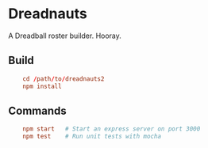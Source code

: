 Dreadnauts
==========

A Dreadball roster builder. Hooray.

Build
-----
```conf
    cd /path/to/dreadnauts2
    npm install
```

Commands
--------
```conf
    npm start   # Start an express server on port 3000
    npm test    # Run unit tests with mocha
```

